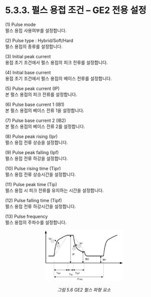 ﻿# 5.3.3. 펄스 용접 조건 – GE2 전용 설정

(1)	Pulse mode  
펄스 용접 사용여부를 설정합니다.

(2)	Pulse type : Hybrid/Soft/Hard  
펄스 용접의 종류를 설정합니다.

(3)	Initial peak current  
용접 초기 조건에서 펄스 용접의 피크 전류를 설정합니다.

(4)	Initial base current  
용접 초기 조건에서 펄스 용접의 베이스 전류를 설정합니다.

(5)	Pulse peak current (IP)  
본 펄스 용접의 피크 전류를 설정합니다.

(6)	Pulse base current 1 (IB1)  
본 펄스 용접의 베이스 전류 1을 설정합니다.

(7)	Pulse base current 2 (IB2)  
본 펄스 용접의 베이스 전류 2를 설정합니다.

(8)	Pulse peak rising (Ipr)  
펄스 용접 전류 상승을 설정합니다.

(9)	Pulse peak falling (Ipf)  
펄스 용접 전류 하강을 설정합니다.

(10)	Pulse rising time (Tipr)  
펄스 용접 전류 상승시간을 설정합니다.

(11)	Pulse peak time (Tip)  
펄스 용접 시 피크 전류를 유지하는 시간을 설정합니다.

(12)	Pulse falling time (Tipf)  
펄스 용접 전류 하강시간을 설정합니다.

(13)	Pulse frequency   
펄스 용접의 주파수를 설정합니다.


<p align="center">
 <img src="../../_assets/5_6.png" width="50%"></img>
 <em><p align="center">그림 5.6 GE2 펄스 파형 요소</p></em>
</p>